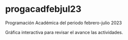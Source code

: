 # progacadfebjul23
Programación Académica del periodo febrero-julio 2023

Gráfica interactiva para revisar el avance las actividades. 
